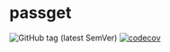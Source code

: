 # passget

![GitHub tag (latest SemVer)](https://img.shields.io/github/v/tag/johnyherangi/passget) [![codecov](https://codecov.io/gh/johnyherangi/passget/branch/master/graph/badge.svg)](https://codecov.io/gh/johnyherangi/passget)
